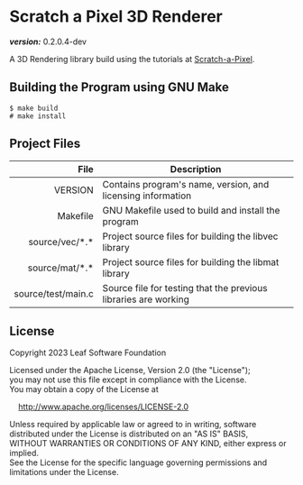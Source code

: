# Scratch a Pixel 3D Renderer

___version:___ 0.2.0.4-dev  

A 3D Rendering library build using the tutorials at [Scratch-a-Pixel](https://scratchapixel.com/index.html).


## Building the Program using GNU Make

```
$ make build
# make install
```

## Project Files

| File | Description |
|-----:|-----------|
| VERSION | Contains program's name, version, and licensing information |
| Makefile | GNU Makefile used to build and install the program |
| source/vec/\*.\* | Project source files for building the libvec library |
| source/mat/\*.\* | Project source files for building the libmat library |
| source/test/main.c | Source file for testing that the previous libraries are working |

## License

Copyright 2023 Leaf Software Foundation  

Licensed under the Apache License, Version 2.0 (the "License");  
you may not use this file except in compliance with the License.  
You may obtain a copy of the License at  

[//]: # ( add 4 unit "tab" )
&nbsp;&nbsp;&nbsp;&nbsp;<http://www.apache.org/licenses/LICENSE-2.0>  

Unless required by applicable law or agreed to in writing, software  
distributed under the License is distributed on an "AS IS" BASIS,  
WITHOUT WARRANTIES OR CONDITIONS OF ANY KIND, either express or implied.  
See the License for the specific language governing permissions and  
limitations under the License.  

